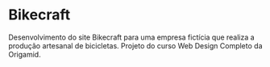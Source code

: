 # Bikecraft

Desenvolvimento do site Bikecraft para uma empresa fictícia que realiza a produção artesanal de bicicletas. Projeto do curso Web Design Completo da Origamid.

